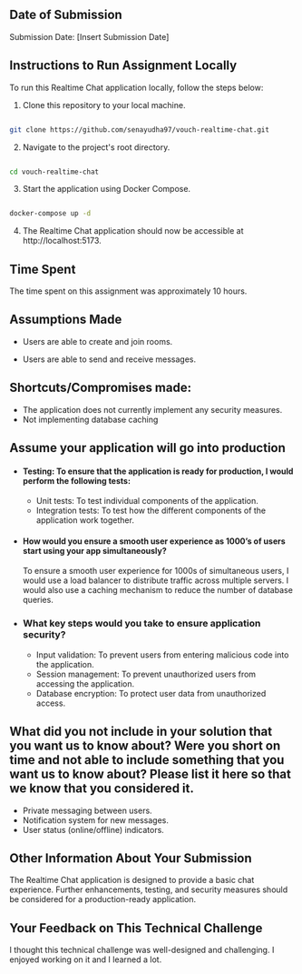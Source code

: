 
## Date of Submission

  

Submission Date: [Insert Submission Date]

  

## Instructions to Run Assignment Locally

  

To run this Realtime Chat application locally, follow the steps below:

  

1. Clone this repository to your local machine.

  

```bash

git clone https://github.com/senayudha97/vouch-realtime-chat.git

```

  

2. Navigate to the project's root directory.

```bash

cd vouch-realtime-chat

```

  

3. Start the application using Docker Compose.

```bash

docker-compose up -d

```

4. The Realtime Chat application should now be accessible at http://localhost:5173.

  

## Time Spent

The time spent on this assignment was approximately 10 hours.

  

## Assumptions Made

- Users are able to create and join rooms.

- Users are able to send and receive messages.

  

## Shortcuts/Compromises made:

- The application does not currently implement any security measures.
- Not implementing database caching

  

## Assume your application will go into production

  

- #### Testing: To ensure that the application is ready for production, I would perform the following tests:
	- Unit tests: To test individual components of the application.
	-   Integration tests: To test how the different components of the application work together.
- #### How would you ensure a smooth user experience as 1000’s of users start using your app simultaneously?
	 To ensure a smooth user experience for 1000s of simultaneous users, I would use a load balancer to distribute traffic across multiple servers. I would also use a caching mechanism to reduce the number of database queries.
- ### What key steps would you take to ensure application security?
	- Input validation: To prevent users from entering malicious code into the application.
	- Session management: To prevent unauthorized users from accessing the application.
	- Database encryption: To protect user data from unauthorized access.
## What did you not include in your solution that you want us to know about? Were you short on time and not able to include something that you want us to know about? Please list it here so that we know that you considered it.
- Private messaging between users.
-  Notification system for new messages.
-   User status (online/offline) indicators.
## Other Information About Your Submission
The Realtime Chat application is designed to provide a basic chat experience. Further enhancements, testing, and security measures should be considered for a production-ready application.
## Your Feedback on This Technical Challenge
I thought this technical challenge was well-designed and challenging. I enjoyed working on it and I learned a lot.
